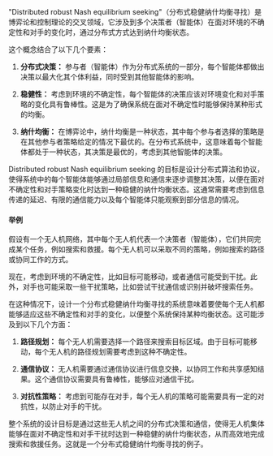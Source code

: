"Distributed robust Nash equilibrium seeking"（分布式稳健纳什均衡寻找）是博弈论和控制理论的交叉领域，它涉及到多个决策者（智能体）在面对环境的不确定性和对手的变化时，通过分布式方式达到纳什均衡状态。

这个概念结合了以下几个要素：

1. **分布式决策：** 参与者（智能体）作为分布式系统的一部分，每个智能体都做出决策以最大化其个体利益，同时受到其他智能体的影响。

2. **稳健性：** 考虑到环境的不确定性，每个智能体的决策应该对环境变化和对手策略的变化具有鲁棒性。这是为了确保系统在面对不确定性时能够保持某种形式的均衡。

3. **纳什均衡：** 在博弈论中，纳什均衡是一种状态，其中每个参与者选择的策略是在其他参与者策略给定的情况下最优的。在分布式系统中，这意味着每个智能体都处于一种状态，其决策是最优的，考虑到其他智能体的决策。

Distributed robust Nash equilibrium seeking 的目标是设计分布式算法和协议，使得系统中的每个智能体能够通过局部信息和通信来逐步调整其决策，以便在面对不确定性和对手策略变化时达到一种稳健的纳什均衡状态。这通常需要考虑到信息传递的延迟、有限的通信能力以及每个智能体只能观察到部分信息的情况。

#### 举例

假设有一个无人机网络，其中每个无人机代表一个决策者（智能体），它们共同完成某个任务，例如搜索和救援。每个无人机可以采取不同的策略，例如搜索的路径或协同工作的方式。

现在，考虑到环境的不确定性，比如目标可能移动，或者通信可能受到干扰。此外，对手也可能采取一些干扰策略，比如尝试干扰通信或识别并破坏搜索任务。

在这种情况下，设计一个分布式稳健纳什均衡寻找的系统意味着要使每个无人机都能够适应这些不确定性和对手的变化，以便整个系统保持某种均衡状态。这可能涉及到以下几个方面：

1. **路径规划：** 每个无人机需要选择一个路径来搜索目标区域。由于目标可能移动，每个无人机的路径规划需要考虑到这种不确定性。

2. **通信协议：** 无人机需要通过通信协议进行信息交换，以协同工作和共享感知结果。这个通信协议需要具有鲁棒性，能够应对通信干扰。

3. **对抗性策略：** 考虑到可能存在对手，每个无人机的策略可能需要具有一定的对抗性，以防止对手的干扰。

整个系统的设计目标是通过这些无人机之间的分布式决策和通信，使得无人机集体能够在面对不确定性和对手干扰时达到一种稳健的纳什均衡状态，从而高效地完成搜索和救援任务。这就是一个分布式稳健纳什均衡寻找的例子。